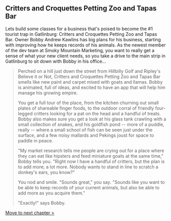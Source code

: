 ## Critters and Croquettes Petting Zoo and Tapas Bar

Lets build some classes for a business that's poised to become the #1 tourist trap in Gatlinburg: Critters and Croquettes Petting Zoo and Tapas Bar. Owner Bobby Andrew Kawlins has big plans for his business, starting with improving how he keeps records of his animals. As the newest member of the dev team at Smoky Mountain Marketing, you want to really get a sense of what your new client needs, so you take a drive to the main strip in Gatlinburg to sit down with Bobby in his office...

> Perched on a hill just down the street from Hillbilly Golf and Ripley's Believe it or Not, Critters and Croquettes Petting Zoo and Tapas Bar smells like new paint and carpet mixed with goats and llamas. Bobby is animated, full of ideas, and excited to have an app that will help him manage his growing empire.
>
>You get a full tour of the place, from the kitchen churning out small plates of shareable finger foods, to the outdoor corral of friendly four-legged critters looking for a pat on the head and a handful of treats. Bobby also makes sure you get a look at his glass tank crawling with a small collection of snakes, and his goldfish pond -- more of a puddle, really -- where a small school of fish can be seen just under the surface, and a few noisy mallards and Pekings joust for space to paddle in peace.
>
> "My market research tells me people are crying out for a place where they can eat like hipsters and feed miniature goats at the same time," Bobby tells you. "Right now I have a handful of critters, but the plan is to add more; a lot more. Nobody wants to stand in line to scratch a donkey's ears, you know?"
>
> You nod and smile. "Sounds great," you say. "Sounds like you want to be able to keep records of your current animals, but also be able to add more as you acquire them."
>
> "Exactly!" says Bobby.

[Move to next chapter >](./CC_CLASSES.md)